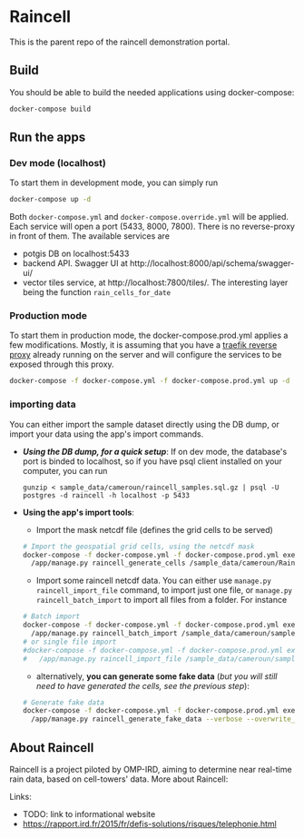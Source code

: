 # Raincell 
This is the parent repo of the raincell demonstration portal.

## Build
You should be able to build the needed applications using docker-compose:
```bash
docker-compose build
```

## Run the apps
### Dev mode (localhost)
To start them in development mode, you can simply run
```bash
docker-compose up -d
```
Both `docker-compose.yml` and `docker-compose.override.yml` will be applied. Each service will open a port (5433, 8000, 7800). There is no reverse-proxy in front of them.
The available services are
- potgis DB on localhost:5433
- backend API. Swagger UI at http://localhost:8000/api/schema/swagger-ui/
- vector tiles service, at http://localhost:7800/tiles/. The interesting layer being the function `rain_cells_for_date`

### Production mode

To start them in production mode, the docker-compose.prod.yml applies a few modifications. Mostly, it is assuming that you have a [traefik reverse proxy](https://github.com/OMP-IRD/traefik-proxy) already running on the server and will configure the services to be exposed through this proxy.
```bash
docker-compose -f docker-compose.yml -f docker-compose.prod.yml up -d
```


### importing data
You can either import the sample dataset directly using the DB dump, or import your data using the app's import commands. 
- _**Using the DB dump, for a quick setup**_:
  If on dev mode, the database's port is binded to localhost, so if you have psql client installed on your computer, you can run
  ```
  gunzip < sample_data/cameroun/raincell_samples.sql.gz | psql -U postgres -d raincell -h localhost -p 5433 
  ```
- **Using the app's import tools**:
  - Import the mask netcdf file (defines the grid cells to be served)
  ```bash
  # Import the geospatial grid cells, using the netcdf mask
  docker-compose -f docker-compose.yml -f docker-compose.prod.yml exec backend \
    /app/manage.py raincell_generate_cells /sample_data/cameroun/Raincell_masque_Cameroun.nc
  ```
    
  - Import some raincell netcdf data. You can either use `manage.py raincell_import_file` command, to import just one file, 
  or `manage.py raincell_batch_import` to import all files from a folder. For instance
  ```bash
  # Batch import
  docker-compose -f docker-compose.yml -f docker-compose.prod.yml exec backend \
    /app/manage.py raincell_batch_import /sample_data/cameroun/samples/
  # or single file import
  #docker-compose -f docker-compose.yml -f docker-compose.prod.yml exec backend \
  #   /app/manage.py raincell_import_file /sample_data/cameroun/samples/20211003_2355_Raincell_Cameroun_InvRainResol-2.5km.nc.aux.xml
  ```

  - alternatively, **you can generate some fake data** (*but you will still need to have generated the cells, see the previous step*):
  ```bash
  # Generate fake data
  docker-compose -f docker-compose.yml -f docker-compose.prod.yml exec backend \
    /app/manage.py raincell_generate_fake_data --verbose --overwrite_existing 2022-05-01 2022-06-14
  ```

## About Raincell
Raincell is a project piloted by OMP-IRD, aiming to determine near real-time rain data, based on cell-towers' data. 
More about Raincell: 

Links: 
- TODO: link to informational website
- https://rapport.ird.fr/2015/fr/defis-solutions/risques/telephonie.html